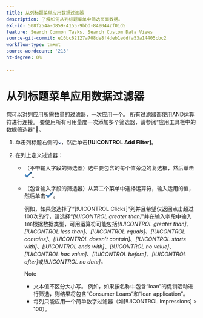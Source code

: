 ```yaml
---
title: 从列标题菜单应用数据过滤器
description: 了解如何从列标题菜单中筛选页面数据。
exl-id: 508f254a-d859-4155-9bbd-84e0442f01d5
feature: Search Common Tasks, Search Custom Data Views
source-git-commit: e16bc62127a708de8f4deb1eddfa53a14405cbc2
workflow-type: tm+mt
source-wordcount: '213'
ht-degree: 0%

---
```


# 从列标题菜单应用数据过滤器

您可以对列应用所需数量的过滤器，一次应用一个。 所有过滤器都使用AND运算符进行连接。 要使用所有可用量度一次添加多个筛选器，请参阅“应用工具栏中的数据筛选器”[&#128279;](column-filter-apply-from-toolbar.md)。

1. 单击列标题右侧的![向下箭头](/help/search-social-commerce/assets/arrow-down-dropdown.png "向下箭头")，然后单击&#x200B;**[!UICONTROL Add Filter]**。

1. 在列上定义过滤器：

   * （不带输入字段的筛选器）选中要包含的每个值旁边的复选框，然后单击![更新筛选器](/help/search-social-commerce/assets/select.png "更新筛选器")。

   * （包含输入字段的筛选器）从第二个菜单中选择运算符，输入适用的值，然后单击![更新筛选器](/help/search-social-commerce/assets/select.png "更新筛选器")。

     例如，如果您选择了“[!UICONTROL Clicks]”列并且希望仅返回点击超过100次的行，请选择“*[!UICONTROL greater than]*”并在输入字段中输入`100`根据数据类型，可用运算符可能包括&#x200B;*[!UICONTROL greater than]*、*[!UICONTROL less than]*、*[!UICONTROL equals]*、*[!UICONTROL contains]*、*[!UICONTROL doesn't contain]*、*[!UICONTROL starts with]*、*[!UICONTROL ends with]*、*[!UICONTROL no value]*、*[!UICONTROL has value]*、*[!UICONTROL before]*、*[!UICONTROL after]*&#x200B;或&#x200B;*[!UICONTROL no date]。*

     >[!NOTE]
     >
     >* 文本值不区分大小写。 例如，如果按名称中包含“loan”的促销活动进行筛选，则结果将包含“Consumer Loans”和“loan application”。
     >* 每列只能应用一个简单数字过滤器（如[!UICONTROL Impressions] \> 100）。
